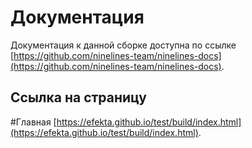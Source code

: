 # Документация

Документация к данной сборке доступна по ссылке [https://github.com/ninelines-team/ninelines-docs](https://github.com/ninelines-team/ninelines-docs).

## Ссылка на страницу

#Главная [https://efekta.github.io/test/build/index.html](https://efekta.github.io/test/build/index.html).

